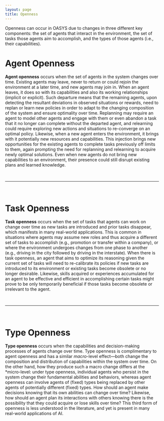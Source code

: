 ```yaml
---
layout: page
title: Openness
---
```


<link type="text/css" rel="stylesheet" href="assets/css/style.css" />

Openness can occur in OASYS due to changes in three different key components: the set of agents that interact in the environment, the set of tasks those agents aim to accomplish, and the types of those agents (i.e., their capabilities). 

# Agent Openness

**Agent openness** occurs when the set of agents in the system changes over time. Existing agents may leave, never to return or could rejoin the environment at a later time, and new agents may join in. When an agent leaves, it does so with its capabilities and also its working relationships (implicit or explicit).  Such departure means that the remaining agents, upon detecting the resultant deviations in observed situations or rewards, need to replan or learn new policies in order to adapt to the changing composition of the system and ensure optimality over time.  Replanning may require an agent to model other agents and engage with them or even abandon a task that it no longer can complete without the departed agent, and relearning could require exploring new actions and situations to re-converge on an optimal policy.  Likewise, when a new agent enters the environment, it brings with it potentially new resources and capabilities.  This injection brings new opportunities for the existing agents to complete tasks previously off limits to them, again prompting the need for replanning and relearning to acquire newly optimal solutions.  Even when new agents do not bring new capabilities to an environment, their presence could still disrupt existing plans and learned knowledge.

<br/>
<hr/>
<br/>

# Task Openness

**Task openness** occurs when the set of tasks that agents can work on change over time as new tasks are introduced and prior tasks disappear, which manifests in many real-world applications.  This is common in situations where agents may assume new roles and thus acquire a different set of tasks to accomplish (e.g., promotion or transfer within a company), or where the environment undergoes changes from one phase to another (e.g., driving in the city followed by driving in the interstate).  When there is task openness, an agent that aims to optimize its reasoning given the current set of tasks will need to re-calibrate its policies if new tasks are introduced to its environment or existing tasks become obsolete or no longer desirable.  Likewise, skills acquired or experiences accumulated for an agent to be effective and efficient in accomplishing certain tasks might prove to be only temporarily beneficial if those tasks become obsolete or irrelevant to the agent.

<br/>
<hr/>
<br/>

# Type Openness

**Type openness** occurs when the capabilities and decision-making processes of agents change over time.  Type openness is complimentary to agent openness and has a similar *macro*-level effect&mdash;both change the composition and distribution of capabilities within the system over time.  On the other hand, how they produce such a macro change differs at the *micro-level: under type openness, individual agents who persist in the system change their fundamental abilities and behaviors, whereas agent openness can involve agents of (fixed) types being replaced by other agents of potentially different (fixed) types.  How should an agent make decisions knowing that its own abilities can change over time?  Likewise, how should an agent plan its interactions with others knowing there is the possibility that they could acquire or lose skills over time?  This third form of openness is less understood in the literature, and yet is present in many real-world applications of AI.

